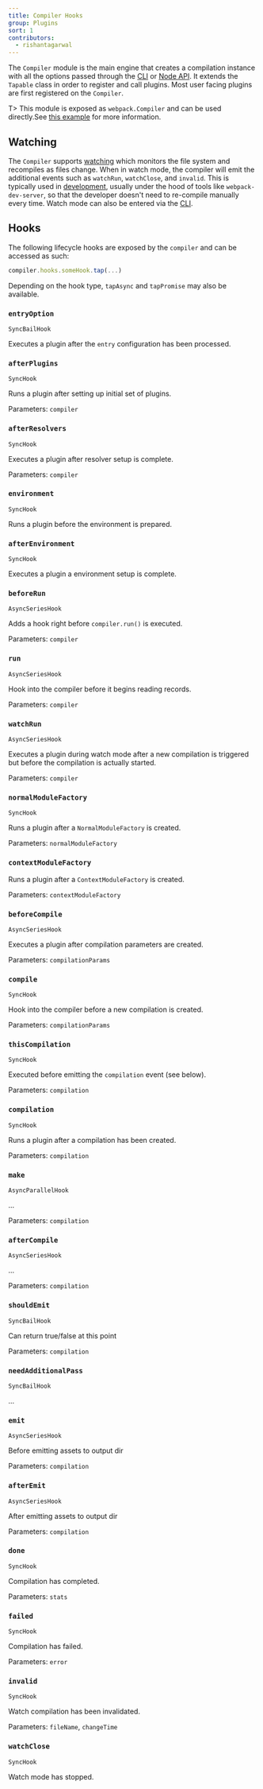 ```yaml
---
title: Compiler Hooks
group: Plugins
sort: 1
contributors:
  - rishantagarwal
---
```


The `Compiler` module is the main engine that creates a compilation instance
with all the options passed through the [CLI]() or [Node API](). It extends the
`Tapable` class in order to register and call plugins. Most user facing plugins
are first registered on the `Compiler`.

T> This module is exposed as `webpack.Compiler` and can be used directly.See
[this example](https://github.com/pksjce/webpack-internal-examples/tree/master/compiler-example)
for more information.


## Watching

The `Compiler` supports [watching](/api/node/#watching) which monitors the file
system and recompiles as files change. When in watch mode, the compiler will
emit the additional events such as `watchRun`, `watchClose`, and `invalid`.
This is typically used in [development](/guides/development), usually under
the hood of tools like `webpack-dev-server`, so that the developer doesn't
need to re-compile manually every time. Watch mode can also be entered via the
[CLI](/api/cli/#watch-options).


## Hooks

The following lifecycle hooks are exposed by the `compiler` and can be accessed
as such:

``` js
compiler.hooks.someHook.tap(...)
```

Depending on the hook type, `tapAsync` and `tapPromise` may also be available.


### `entryOption`

`SyncBailHook`

Executes a plugin after the `entry` configuration has been processed.


### `afterPlugins`

`SyncHook`

Runs a plugin after setting up initial set of plugins.

Parameters: `compiler`


### `afterResolvers`

`SyncHook`

Executes a plugin after resolver setup is complete.

Parameters: `compiler`


### `environment`

`SyncHook`

Runs a plugin before the environment is prepared.


### `afterEnvironment`

`SyncHook`

Executes a plugin a environment setup is complete.


### `beforeRun`

`AsyncSeriesHook`

Adds a hook right before `compiler.run()` is executed.

Parameters: `compiler`


### `run`

`AsyncSeriesHook`

Hook into the compiler before it begins reading records.

Parameters: `compiler`


### `watchRun`

`AsyncSeriesHook`

Executes a plugin during watch mode after a new compilation is triggered
but before the compilation is actually started.

Parameters: `compiler`


### `normalModuleFactory`

`SyncHook`

Runs a plugin after a `NormalModuleFactory` is created.

Parameters: `normalModuleFactory`


### `contextModuleFactory`

Runs a plugin after a `ContextModuleFactory` is created.

Parameters: `contextModuleFactory`


### `beforeCompile`

`AsyncSeriesHook`

Executes a plugin after compilation parameters are created.

Parameters: `compilationParams`


### `compile`

`SyncHook`

Hook into the compiler before a new compilation is created.

Parameters: `compilationParams`


### `thisCompilation`

`SyncHook`

Executed before emitting the `compilation` event (see below).

Parameters: `compilation`


### `compilation`

`SyncHook`

Runs a plugin after a compilation has been created.

Parameters: `compilation`


### `make`

`AsyncParallelHook`

...

Parameters: `compilation`


### `afterCompile`

`AsyncSeriesHook`

...

Parameters: `compilation`


### `shouldEmit`

`SyncBailHook`

Can return true/false at this point

Parameters: `compilation`


### `needAdditionalPass`

`SyncBailHook`

...


### `emit`

`AsyncSeriesHook`

Before emitting assets to output dir

Parameters: `compilation`


### `afterEmit`

`AsyncSeriesHook`

After emitting assets to output dir

Parameters: `compilation`


### `done`

`SyncHook`

Compilation has completed.

Parameters: `stats`


### `failed`

`SyncHook`

Compilation has failed.

Parameters: `error`


### `invalid`

`SyncHook`

Watch compilation has been invalidated.

Parameters: `fileName`, `changeTime`


### `watchClose`

`SyncHook`

Watch mode has stopped.
